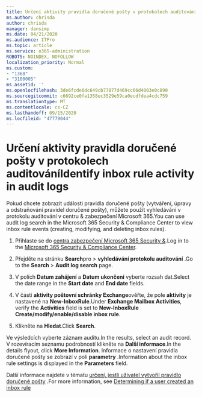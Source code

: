 ```yaml
---
title: Určení aktivity pravidla doručené pošty v protokolech auditování
ms.author: chrisda
author: chrisda
manager: dansimp
ms.date: 04/21/2020
ms.audience: ITPro
ms.topic: article
ms.service: o365-administration
ROBOTS: NOINDEX, NOFOLLOW
localization_priority: Normal
ms.custom:
- "1368"
- "3100005"
ms.assetid: ''
ms.openlocfilehash: 3de6fcde6dc649cb77077d469cc66d4003e0c890
ms.sourcegitcommit: c6692ce0fa1358ec3529e59ca0ecdfdea4cdc759
ms.translationtype: MT
ms.contentlocale: cs-CZ
ms.lasthandoff: 09/15/2020
ms.locfileid: "47779044"
---
```

# <a name="identify-inbox-rule-activity-in-audit-logs"></a><span data-ttu-id="d583b-102">Určení aktivity pravidla doručené pošty v protokolech auditování</span><span class="sxs-lookup"><span data-stu-id="d583b-102">Identify inbox rule activity in audit logs</span></span>

<span data-ttu-id="d583b-103">Pokud chcete zobrazit události pravidla doručené pošty (vytváření, úpravy a odstraňování pravidel doručené pošty), můžete použít vyhledávání v protokolu auditování v centru & zabezpečení Microsoft 365.</span><span class="sxs-lookup"><span data-stu-id="d583b-103">You can use audit log search in the Microsoft 365 Security & Compliance Center to view inbox rule events (creating, modifying, and deleting inbox rules).</span></span>

1. <span data-ttu-id="d583b-104">Přihlaste se do [centra zabezpečení Microsoft 365 Security &](https://protection.office.com/).</span><span class="sxs-lookup"><span data-stu-id="d583b-104">Log in to the [Microsoft 365 Security & Compliance Center](https://protection.office.com/).</span></span>

2. <span data-ttu-id="d583b-105">Přejděte na stránku **Search**pro  >  **vyhledávání protokolu auditování** .</span><span class="sxs-lookup"><span data-stu-id="d583b-105">Go to the **Search** > **Audit log search** page.</span></span>

3. <span data-ttu-id="d583b-106">V polích **Datum zahájení** a **Datum ukončení** vyberte rozsah dat.</span><span class="sxs-lookup"><span data-stu-id="d583b-106">Select the date range in the **Start date** and **End date** fields.</span></span>

4. <span data-ttu-id="d583b-107">V části **aktivity poštovní schránky Exchange**ověřte, že pole **aktivity** je nastavené na **New-InboxRule**.</span><span class="sxs-lookup"><span data-stu-id="d583b-107">Under **Exchange Mailbox Activities**, verify the **Activities** field is set to **New-InboxRule Create/modify/enable/disable inbox rule**.</span></span>

5. <span data-ttu-id="d583b-108">Klikněte na **Hledat**.</span><span class="sxs-lookup"><span data-stu-id="d583b-108">Click **Search**.</span></span>

<span data-ttu-id="d583b-109">Ve výsledcích vyberte záznam auditu.</span><span class="sxs-lookup"><span data-stu-id="d583b-109">In the results, select an audit record.</span></span> <span data-ttu-id="d583b-110">V rozevíracím seznamu podrobností klikněte na **Další informace**.</span><span class="sxs-lookup"><span data-stu-id="d583b-110">In the details flyout, click **More Information**.</span></span> <span data-ttu-id="d583b-111">Informace o nastavení pravidla doručené pošty se zobrazí v poli **parametry** .</span><span class="sxs-lookup"><span data-stu-id="d583b-111">Information about the inbox rule settings is displayed in the **Parameters** field.</span></span>

<span data-ttu-id="d583b-112">Další informace najdete v tématu [určení, jestli uživatel vytvořil pravidlo doručené pošty](https://docs.microsoft.com//office365/securitycompliance/auditing-troubleshooting-scenarios#determining-if-a-user-created-an-inbox-rule) .</span><span class="sxs-lookup"><span data-stu-id="d583b-112">For more information, see [Determining if a user created an inbox rule](https://docs.microsoft.com//office365/securitycompliance/auditing-troubleshooting-scenarios#determining-if-a-user-created-an-inbox-rule)</span></span>
